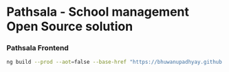 # Pathsala - School management Open Source solution

### Pathsala Frontend
```bash
ng build --prod --aot=false --base-href "https://bhuwanupadhyay.github.io/pathsala"
```
